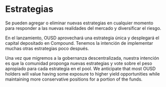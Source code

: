 # Estrategias

Se pueden agregar o eliminar nuevas estrategias en cualquier momento para responder a las nuevas realidades del mercado y diversificar el riesgo.

En el lanzamiento, OUSD aprovechará una estrategia única y desplegará el capital depositado en Compound. Tenemos la intención de implementar muchas otras estrategias poco después.

Una vez que migremos a la gobernanza descentralizada, nuestra intención es que la comunidad proponga nuevas estrategias y vote sobre el peso apropiado para cada estrategia en el pool. We anticipate that most OUSD holders will value having some exposure to higher yield opportunities while maintaining more conservative positions for a portion of the funds.







